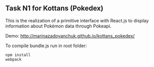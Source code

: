 ## Task N1 for Kottans (Pokedex)

This is the realization of a primitive interface with React.js to display information about Pokémon data through Pokeapi.


Demo: http://marinazadoyanchuk.github.io/kottans_pokedex/

To compile bundle.js run in root folder:
```
npm install
webpack
```
